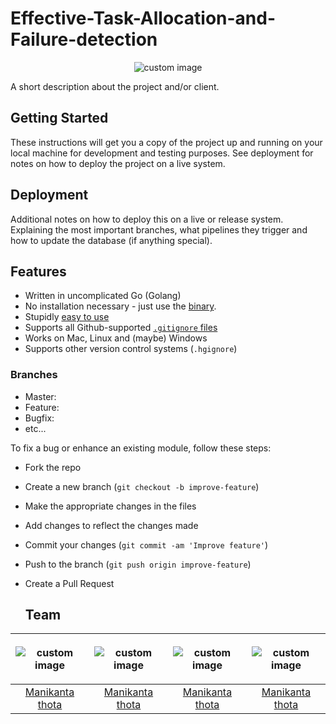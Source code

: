 # Effective-Task-Allocation-and-Failure-detection
<p align="center">
  <img src="https://encrypted-tbn0.gstatic.com/images?q=tbn:ANd9GcTSZHOlHyt5jVsL6IZ-ydu7UUSdUmY4srCnp_9EwqmmQgI93hvVfw_PuB4eGClDJmM5RjE&usqp=CAU" alt="custom image"/>
</p>
A short description about the project and/or client.

## Getting Started

These instructions will get you a copy of the project up and running on your local machine for development and testing purposes. See deployment for notes on how to deploy the project on a live system.

## Deployment

Additional notes on how to deploy this on a live or release system. Explaining the most important branches, what pipelines they trigger and how to update the database (if anything special).

## Features

- Written in uncomplicated Go (Golang)
- No installation necessary - just use the [binary](https://github.com/karan/joe#installation).
- Stupidly [easy to use](https://github.com/karan/joe#usage)
- Supports all Github-supported [`.gitignore` files](https://github.com/karan/joe#list-all-available-files)
- Works on Mac, Linux and (maybe) Windows
- Supports other version control systems (`.hgignore`)

### Branches

* Master:
* Feature:
* Bugfix:
* etc...

To fix a bug or enhance an existing module, follow these steps:

- Fork the repo
- Create a new branch (`git checkout -b improve-feature`)
- Make the appropriate changes in the files
- Add changes to reflect the changes made
- Commit your changes (`git commit -am 'Improve feature'`)
- Push to the branch (`git push origin improve-feature`)
- Create a Pull Request

  ## Team

| <p align="center"> <img src="https://avatars.githubusercontent.com/u/83583769?v=4" alt="custom image"/> | <p align="center"> <img src="https://avatars.githubusercontent.com/u/83583769?v=4" alt="custom image"/> | <p align="center"> <img src="https://avatars.githubusercontent.com/u/83583769?v=4" alt="custom image"/> | <p align="center"> <img src="https://avatars.githubusercontent.com/u/83583769?v=4" alt="custom image"/> |
| :------: | :------:  | :------: | :------: |
| <a href = "https://github.com/manikantathota23" target = "_blank">Manikanta thota </a>         |   <a href = "https://github.com/manikantathota23" target = "_blank">Manikanta thota </a>   | <a href = "https://github.com/manikantathota23" target = "_blank">Manikanta thota </a>        |   <a href = "https://github.com/manikantathota23" target = "_blank">Manikanta thota </a>   |
